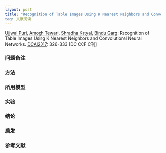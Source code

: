 ```yaml
---
layout: post
title: "Recognition of Table Images Using K Nearest Neighbors and Convolutional Neural Networks"
tag: 文献阅读
---
```


[Ujjwal Puri](https://dblp.uni-trier.de/pers/hd/p/Puri:Ujjwal), [Amogh Tewari](https://dblp.uni-trier.de/pers/hd/t/Tewari:Amogh), [Shradha Katyal](https://dblp.uni-trier.de/pers/hd/k/Katyal:Shradha), [Bindu Garg](https://dblp.uni-trier.de/pers/hd/g/Garg:Bindu):
Recognition of Table Images Using K Nearest Neighbors and Convolutional Neural Networks. [DCAI2017](https://dblp.uni-trier.de/db/conf/dcai/dcai2017.html#PuriTKG17): 326-333 [DC CCF C刊]



### 问题备注





### 方法







### 所用模型





### 实验





### 结论





### 启发





### 参考文献







